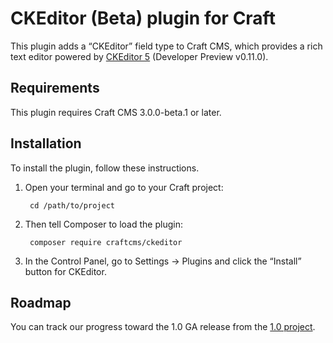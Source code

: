 # CKEditor (Beta) plugin for Craft

This plugin adds a “CKEditor” field type to Craft CMS, which provides a rich text editor powered by [CKEditor 5](https://ckeditor5.github.io/) (Developer Preview v0.11.0).

## Requirements

This plugin requires Craft CMS 3.0.0-beta.1 or later.

## Installation

To install the plugin, follow these instructions.

1. Open your terminal and go to your Craft project:

        cd /path/to/project

2. Then tell Composer to load the plugin:

        composer require craftcms/ckeditor

3. In the Control Panel, go to Settings → Plugins and click the “Install” button for CKEditor.

## Roadmap

You can track our progress toward the 1.0 GA release from the [1.0 project](https://github.com/craftcms/ckeditor/projects/1).
